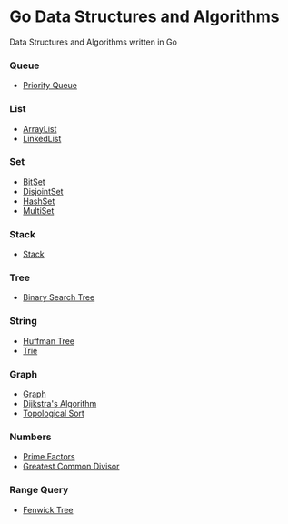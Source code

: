 # Go Data Structures and Algorithms
Data Structures and Algorithms written in Go

### Queue
- [Priority Queue](https://github.com/andrewass/go-datastructures-algorithms/blob/main/queue/priorityqueue/priorityqueue.go)

### List
- [ArrayList](https://github.com/andrewass/go-datastructures-algorithms/blob/main/list/arraylist/arraylist.go)
- [LinkedList](https://github.com/andrewass/go-datastructures-algorithms/blob/main/list/linkedlist/linkedlist.go)

### Set
- [BitSet](https://github.com/andrewass/go-datastructures-algorithms/blob/main/set/bitset/bitset.go)
- [DisjointSet](https://github.com/andrewass/go-datastructures-algorithms/blob/main/set/disjointset/disjointset.go)
- [HashSet](https://github.com/andrewass/go-datastructures-algorithms/blob/main/set/hashset/hashset.go)
- [MultiSet](https://github.com/andrewass/go-datastructures-algorithms/blob/main/set/multiset/multiset.go)

### Stack
- [Stack](https://github.com/andrewass/go-datastructures-algorithms/blob/main/stack/stack.go)

### Tree
- [Binary Search Tree](https://github.com/andrewass/go-datastructures-algorithms/blob/main/tree/binarysearchtree/binarysearchtree.go)

### String
- [Huffman Tree](https://github.com/andrewass/go-datastructures-algorithms/blob/main/string/huffmantree/huffmantree.go)
- [Trie](https://github.com/andrewass/go-datastructures-algorithms/blob/main/string/trie/trie.go)

### Graph
- [Graph](https://github.com/andrewass/go-datastructures-algorithms/blob/main/graph/graph.go)
- [Dijkstra's Algorithm](https://github.com/andrewass/go-datastructures-algorithms/blob/main/graph/dijkstra.go)
- [Topological Sort](https://github.com/andrewass/go-datastructures-algorithms/blob/main/graph/topologicalsort.go)

### Numbers
- [Prime Factors](https://github.com/andrewass/go-datastructures-algorithms/blob/main/numbers/numbers.go)
- [Greatest Common Divisor]()

### Range Query
- [Fenwick Tree](https://github.com/andrewass/go-datastructures-algorithms/blob/main/rangequery/fenwicktree/fenwicktree.go)

